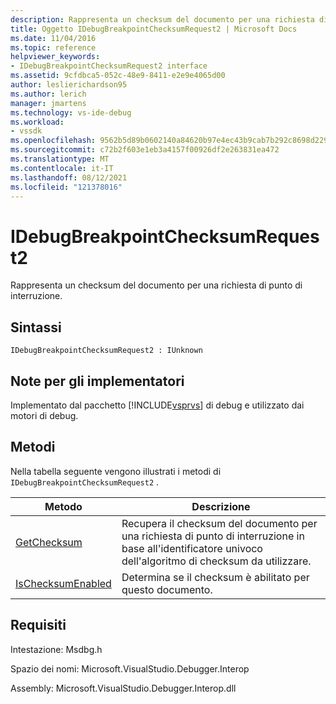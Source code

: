 ```yaml
---
description: Rappresenta un checksum del documento per una richiesta di punto di interruzione.
title: Oggetto IDebugBreakpointChecksumRequest2 | Microsoft Docs
ms.date: 11/04/2016
ms.topic: reference
helpviewer_keywords:
- IDebugBreakpointChecksumRequest2 interface
ms.assetid: 9cfdbca5-052c-48e9-8411-e2e9e4065d00
author: leslierichardson95
ms.author: lerich
manager: jmartens
ms.technology: vs-ide-debug
ms.workload:
- vssdk
ms.openlocfilehash: 9562b5d89b0602140a84620b97e4ec43b9cab7b292c8698d229c8f5b604197a8
ms.sourcegitcommit: c72b2f603e1eb3a4157f00926df2e263831ea472
ms.translationtype: MT
ms.contentlocale: it-IT
ms.lasthandoff: 08/12/2021
ms.locfileid: "121378016"
---
```

# <a name="idebugbreakpointchecksumrequest2"></a>IDebugBreakpointChecksumRequest2
Rappresenta un checksum del documento per una richiesta di punto di interruzione.

## <a name="syntax"></a>Sintassi

```
IDebugBreakpointChecksumRequest2 : IUnknown
```

## <a name="notes-for-implementers"></a>Note per gli implementatori
 Implementato dal pacchetto [!INCLUDE[vsprvs](../../../code-quality/includes/vsprvs_md.md)] di debug e utilizzato dai motori di debug.

## <a name="methods"></a>Metodi
 Nella tabella seguente vengono illustrati i metodi di `IDebugBreakpointChecksumRequest2` .

|Metodo|Descrizione|
|------------|-----------------|
|[GetChecksum](../../../extensibility/debugger/reference/idebugbreakpointchecksumrequest2-getchecksum.md)|Recupera il checksum del documento per una richiesta di punto di interruzione in base all'identificatore univoco dell'algoritmo di checksum da utilizzare.|
|[IsChecksumEnabled](../../../extensibility/debugger/reference/idebugbreakpointchecksumrequest2-ischecksumenabled.md)|Determina se il checksum è abilitato per questo documento.|

## <a name="requirements"></a>Requisiti
 Intestazione: Msdbg.h

 Spazio dei nomi: Microsoft.VisualStudio.Debugger.Interop

 Assembly: Microsoft.VisualStudio.Debugger.Interop.dll
